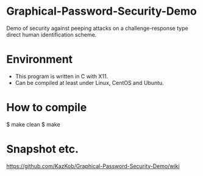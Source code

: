 # Graphical-Password-Security-Demo
Demo of security against peeping attacks on a challenge-response type direct human identification scheme. 

Environment
===========

* This program is written in C with X11.
* Can be compiled at least under Linux, CentOS and Ubuntu.


How to compile
==============

 $ make clean
 $ make


Snapshot etc.
=============

https://github.com/KazKob/Graphical-Password-Security-Demo/wiki